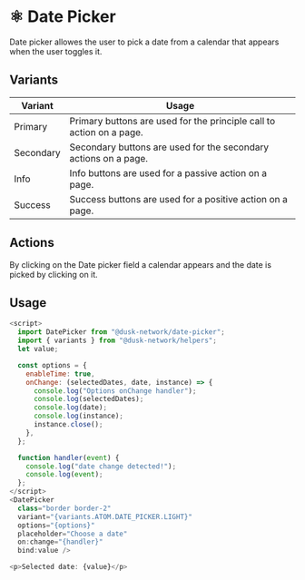 # ⚛️ Date Picker

Date picker allowes the user to pick a date from a calendar that appears when the user toggles it.

## Variants

| Variant   | Usage                                                                |
| --------- | -------------------------------------------------------------------- |
| Primary   | Primary buttons are used for the principle call to action on a page. |
| Secondary | Secondary buttons are used for the secondary actions on a page.      |
| Info      | Info buttons are used for a passive action on a page.                |
| Success   | Success buttons are used for a positive action on a page.            |

## Actions

By clicking on the Date picker field a calendar appears and the date is picked by clicking on it.

## Usage

```js
<script>
  import DatePicker from "@dusk-network/date-picker";
  import { variants } from "@dusk-network/helpers";
  let value;

  const options = {
    enableTime: true,
    onChange: (selectedDates, date, instance) => {
      console.log("Options onChange handler");
      console.log(selectedDates);
      console.log(date);
      console.log(instance);
      instance.close();
    },
  };

  function handler(event) {
    console.log("date change detected!");
    console.log(event);
  };
</script>
<DatePicker
  class="border border-2"
  variant="{variants.ATOM.DATE_PICKER.LIGHT}"
  options="{options}"
  placeholder="Choose a date"
  on:change="{handler}"
  bind:value />

<p>Selected date: {value}</p>
```
